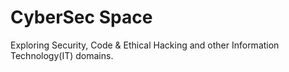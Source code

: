 # CyberSec Space 

Exploring Security, Code & Ethical Hacking and other Information Technology(IT) domains.
